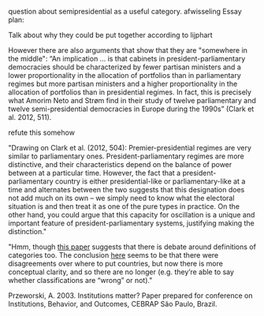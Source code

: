 question about semipresidential as a useful category.
afwisseling
Essay plan:

Talk about why they could be put together according to lijphart

However there are also arguments that show that they are "somewhere in the middle":
“An implication … is that cabinets in president-parliamentary democracies should be characterized by fewer partisan ministers and a lower proportionality in the allocation of portfolios than in parliamentary regimes but more partisan ministers and a higher proportionality in the allocation of portfolios than in presidential regimes. In fact, this is precisely what Amorim Neto and Strøm find in their study of twelve parliamentary and twelve semi-presidential democracies in Europe during the 1990s” (Clark et al. 2012, 511).

refute this somehow

"Drawing on Clark et al. (2012, 504): Premier-presidential regimes are very similar to parliamentary ones. President-parliamentary regimes are more distinctive, and their characteristics depend on the balance of power between at a particular time. However, the fact that a president-parliamentary country is either presidential-like or parliamentary-like at a time and alternates between the two suggests that this designation does not add much on its own – we simply need to know what the electoral situation is and then treat it as one of the pure types in practice. On the other hand, you could argue that this capacity for oscillation is a unique and important feature of president-parliamentary systems, justifying making the distinction."

"Hmm, though [this paper](https://ejpr.onlinelibrary.wiley.com/doi/abs/10.1111/1475-6765.00084) suggests that there is debate around definitions of categories too. The conclusion [here](https://journals.sagepub.com/doi/10.1177/1478929919864770) seems to be that there were disagreements over where to put countries, but now there is more conceptual clarity, and so there are no longer (e.g. they’re able to say whether classifications are “wrong” or not)."

Przeworski, A. 2003. Institutions matter? Paper prepared for conference on Institutions, Behavior, and Outcomes, CEBRAP São Paulo, Brazil.
